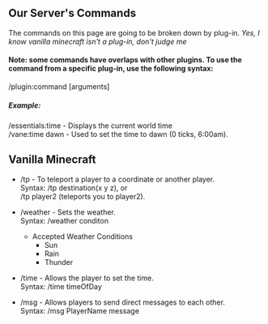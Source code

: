 
## Our Server's Commands
The commands on this page are going to be broken down by plug-in. *Yes, I know vanilla minecraft isn't a plug-in, don't judge me*  

#### Note: some commands have overlaps with other plugins. To use the command from a specific plug-in, use the following syntax:  
/plugin:command [arguments]
##### Example:
/essentials:time - Displays the current world time  
/vane:time dawn - Used to set the time to dawn (0 ticks, 6:00am).

## Vanilla Minecraft
- /tp - To teleport a player to a coordinate or another player.  
Syntax: /tp destination(x y z), or  
/tp player2 (teleports you to player2).    
- /weather - Sets the weather.  
Syntax: /weather conditon
    - Accepted Weather Conditions
        - Sun
        - Rain
        - Thunder

- /time - Allows the player to set the time.  
Syntax: /time timeOfDay  
- /msg - Allows players to send direct messages to each other.  
Syntax: /msg PlayerName message  
